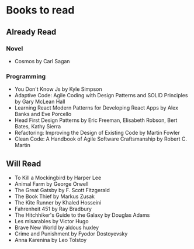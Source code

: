 # Books to read

## Already Read

### Novel

- Cosmos by Carl Sagan

### Programming

- You Don't Know Js by Kyle Simpson
- Adaptive Code: Agile Coding with Design Patterns and SOLID Principles by Gary McLean Hall
- Learning React Modern Patterns for Developing React Apps by Alex Banks and Eve Porcello
- Head First Design Patterns by Eric Freeman, Elisabeth Robson, Bert Bates, Kathy Sierra
- Refactoring: Improving the Design of Existing Code by Martin Fowler
- Clean Code: A Handbook of Agile Software Craftsmanship by Robert C. Martin

## Will Read

- To Kill a Mockingbird by Harper Lee
- Animal Farm by George Orwell
- The Great Gatsby by F. Scott Fitzgerald
- The Book Thief by Markus Zusak
- The Kite Runner by Khaled Hosseini
- Fahrenheit 451 by Ray Bradbury
- The Hitchhiker's Guide to the Galaxy by Douglas Adams
- Les misarables by Victor Hugo
- Brave New World by aldous huxley
- Crime and Punishment by Fyodor Dostoyevsky
- Anna Karenina by Leo Tolstoy
